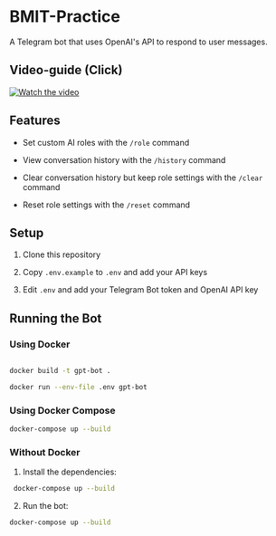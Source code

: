 # BMIT-Practice
  

A Telegram bot that uses OpenAI's API to respond to user messages.



## Video-guide (Click)
[![Watch the video](https://img.youtube.com/vi/cEtp5ej1wt4/maxresdefault.jpg)](https://www.youtube.com/watch?v=cEtp5ej1wt4) 

## Features

  

- Set custom AI roles with the `/role` command

- View conversation history with the `/history` command

- Clear conversation history but keep role settings with the `/clear` command

- Reset role settings with the `/reset` command

  

## Setup

  

1. Clone this repository

2. Copy `.env.example` to `.env` and add your API keys

3. Edit `.env` and add your Telegram Bot token and OpenAI API key

  

## Running the Bot

  

### Using Docker

  

```bash

docker build -t gpt-bot .

docker run --env-file .env gpt-bot

```

  

### Using Docker Compose

  
 
  ```bash
  docker-compose up --build
  ```

  

### Without Docker

  

1. Install the dependencies:

 ```bash
  docker-compose up --build
 ```
2. Run the bot:

  
```bash
docker-compose up --build
```
